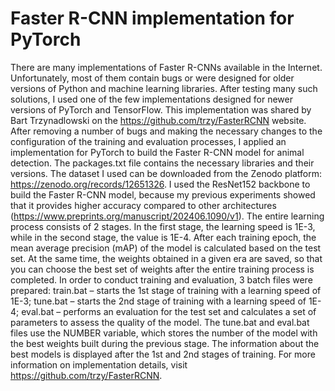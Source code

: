 # Faster R-CNN implementation for PyTorch
There are many implementations of Faster R-CNNs available in the Internet. Unfortunately, most of them contain bugs or were designed for older versions of Python and machine learning libraries. After testing many such solutions, I used one of the few implementations designed for newer versions of PyTorch and TensorFlow. This implementation was shared by Bart Trzynadlowski on the https://github.com/trzy/FasterRCNN website. After removing a number of bugs and making the necessary changes to the configuration of the training and evaluation processes, I applied an implementation for PyTorch to build the Faster R-CNN model for animal detection. The packages.txt file contains the necessary libraries and their versions. The dataset I used can be downloaded from the Zenodo platform: https://zenodo.org/records/12651326.
I used the ResNet152 backbone to build the Faster R-CNN model, because my previous experiments showed that it provides higher accuracy compared to other architectures (https://www.preprints.org/manuscript/202406.1090/v1). The entire learning process consists of 2 stages. In the first stage, the learning speed is 1E-3, while in the second stage, the value is 1E-4. After each training epoch, the mean average precision (mAP) of the model is calculated based on the test set. At the same time, the weights obtained in a given era are saved, so that you can choose the best set of weights after the entire training process is completed.
In order to conduct training and evaluation, 3 batch files were prepared:
train.bat – starts the 1st stage of training with a learning speed of 1E-3;
tune.bat – starts the 2nd stage of training with a learning speed of 1E-4;
eval.bat – performs an evaluation for the test set and calculates a set of parameters to assess the quality of the model.
The tune.bat and eval.bat files use the NUMBER variable, which stores the number of the model with the best weights built during the previous stage. The information about the best models is displayed after the 1st and 2nd stages of training. For more information on implementation details, visit https://github.com/trzy/FasterRCNN.
